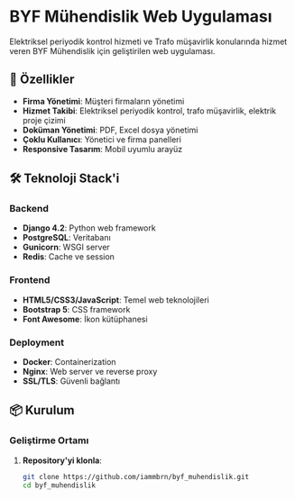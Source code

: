 # BYF Mühendislik Web Uygulaması

Elektriksel periyodik kontrol hizmeti ve Trafo müşavirlik konularında hizmet veren BYF Mühendislik için geliştirilen web uygulaması.

## 🚀 Özellikler

- **Firma Yönetimi**: Müşteri firmaların yönetimi
- **Hizmet Takibi**: Elektriksel periyodik kontrol, trafo müşavirlik, elektrik proje çizimi
- **Doküman Yönetimi**: PDF, Excel dosya yönetimi
- **Çoklu Kullanıcı**: Yönetici ve firma panelleri
- **Responsive Tasarım**: Mobil uyumlu arayüz

## 🛠️ Teknoloji Stack'i

### Backend
- **Django 4.2**: Python web framework
- **PostgreSQL**: Veritabanı
- **Gunicorn**: WSGI server
- **Redis**: Cache ve session

### Frontend
- **HTML5/CSS3/JavaScript**: Temel web teknolojileri
- **Bootstrap 5**: CSS framework
- **Font Awesome**: İkon kütüphanesi

### Deployment
- **Docker**: Containerization
- **Nginx**: Web server ve reverse proxy
- **SSL/TLS**: Güvenli bağlantı

## 📦 Kurulum

### Geliştirme Ortamı

1. **Repository'yi klonla**:
   ```bash
   git clone https://github.com/iammbrn/byf_muhendislik.git
   cd byf_muhendislik